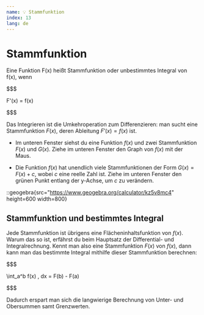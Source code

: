 ```yaml
---
name: 💡 Stammfunktion
index: 13
lang: de
---
```


# Stammfunktion

Eine Funktion F(x) heißt Stammfunktion oder unbestimmtes Integral von f(x), wenn 

$$$

F'(x) = f(x)

$$$

Das Integrieren ist die Umkehroperation zum Differenzieren: man sucht eine Stammfunktion $F(x)$, deren Ableitung $F'(x) = f(x)$ ist.

- Im unteren Fenster siehst du eine Funktion $f(x)$ und zwei Stammfunktion $F(x)$ und $G(x)$. Ziehe im unteren Fenster den Graph von $f(x)$ mit der Maus.

- Die Funktion $f(x)$ hat unendlich viele Stammfunktionen der Form $G(x) = F(x) + c$, wobei $c$ eine reelle Zahl ist. Ziehe im unteren Fenster den grünen Punkt entlang der y-Achse, um $c$ zu verändern.

::geogebra{src="https://www.geogebra.org/calculator/kz5v8mc4" height=600 width=800}

## Stammfunktion und bestimmtes Integral

Jede Stammfunktion ist übrigens eine Flächeninhaltsfunktion von $f(x)$. Warum das so ist, erfährst du beim Hauptsatz der Differential- und Integralrechnung. Kennt man also eine Stammfunktion $F(x)$ von $f(x)$, dann kann man das bestimmte Integral mithilfe dieser Stammfunktion berechnen:

$$$

\int_a^b f(x) \, dx = F(b) - F(a)

$$$

Dadurch erspart man sich die langwierige Berechnung von Unter- und Obersummen samt Grenzwerten.